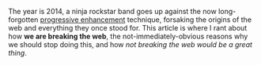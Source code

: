 The year is 2014, a ninja rockstar band goes up against the now long-forgotten [progressive enhancement][1] technique, forsaking the origins of the web and everything they once stood for. This article is where I rant about how **we are breaking the web**, the not-immediately-obvious reasons why we should stop doing this, and how _not breaking the web would be a great thing_.

[1]: http://alistapart.com/article/understandingprogressiveenhancement
